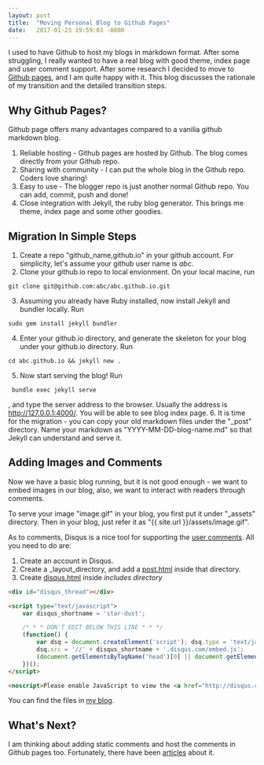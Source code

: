 ```yaml
---
layout: post
title:  "Moving Personal Blog to Github Pages"
date:   2017-01-23 19:59:03 -0800
---
```

I used to have Github to host my blogs in markdown format. After some struggling, I really wanted to have a real blog with good theme, index page and user comment support. After some research I decided to move to [Github pages](https://pages.github.com/), and I am quite happy with it. This blog discusses the rationale of my transition and the detailed transition steps.

## Why Github Pages?
Github page offers many advantages compared to a vanilia github markdown blog.

1. Reliable hosting - Github pages are hosted by Github. The blog comes directly from your Github repo.
2. Sharing with community - I can put the whole blog in the Github repo. Coders love sharing!
3. Easy to use - The blogger repo is just another normal Github repo. You can add, commit, push and done!
4. Close integration with Jekyll, the ruby blog generator. This brings me theme, index page and some other goodies.

## Migration In Simple Steps
1. Create a repo "github_name,github.io" in your github account. For simplicity, let's assume your github user name is *abc*.
2. Clone your github.io repo to local envionment. On your local macine, run 
```
git clone git@github.com:abc/abc.github.io.git
```
3. Assuming you already have Ruby installed, now install Jekyll and bundler locally. Run
```
sudo gem install jekyll bundler
```
4. Enter your github.io directory, and generate the skeleton for your blog under your github.io directory. Run
```
cd abc.github.io && jekyll new .
```
5. Now start serving the blog!  Run
```
 bundle exec jekyll serve
```
, and type the server address to the browser.  Usually the address is http://127.0.0.1:4000/. You will be able to see blog index page.
6. It is time for the migration - you can copy your old markdown files under the "_post" directory. Name your markdown as "YYYY-MM-DD-blog-name.md" so that Jekyll can understand and serve it.

## Adding Images and Comments
Now we have a basic blog running, but it is not good enough - we want to embed images in our blog, also, we want to interact with readers through comments. 

To serve your image "image.gif" in your blog, you first put it under "_assets" directory. Then in your blog, just refer it as "{{ site.url }}/assets/image.gif".

As to comments, Disqus is a nice tool for supporting the [user comments](http://stackoverflow.com/a/22201969). All you need to do are:

1. Create an account in Disqus.
2. Create a _layout_directory, and add a [post.html](https://github.com/wang-ye/wang-ye.github.io/blob/master/_layouts/post.html) inside that directory.
3. Create [disqus.html](https://github.com/wang-ye/wang-ye.github.io/blob/master/_includes/disqus.html) inside _includes directory_

```html
<div id="disqus_thread"></div>

<script type="text/javascript">
    var disqus_shortname = 'star-dust';

    /* * * DON'T EDIT BELOW THIS LINE * * */
    (function() {
        var dsq = document.createElement('script'); dsq.type = 'text/javascript'; dsq.async = true;
        dsq.src = '//' + disqus_shortname + '.disqus.com/embed.js';
        (document.getElementsByTagName('head')[0] || document.getElementsByTagName('body')[0]).appendChild(dsq);
    })();
</script>

<noscript>Please enable JavaScript to view the <a href="http://disqus.com/?ref_noscript">comments powered by Disqus.</a></noscript>2
```

You can find the files in [my blog](https://wang-ye.github.io/).

## What's Next?
I am thinking about adding static comments and host the comments in Github pages too. Fortunately, there have been [articles](https://github.com/mpalmer/jekyll-static-comments) about it.
